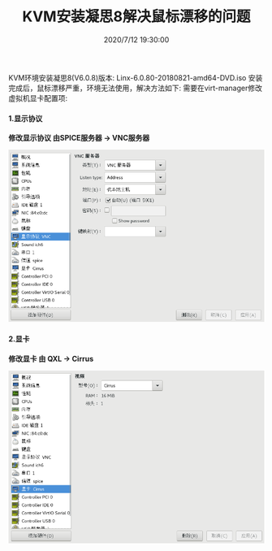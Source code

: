 ﻿---
title: KVM安装凝思8解决鼠标漂移的问题
tags: [KVM]
categories: KVM
description: KVM安装凝思8解决鼠标漂移的问题。
date: 2020/7/12 19:30:00
---

KVM环境安装凝思8(V6.0.8)版本: Linx-6.0.80-20180821-amd64-DVD.iso
安装完成后，鼠标漂移严重，环境无法使用，解决方法如下:
需要在virt-manager修改虚拟机显卡配置项:

#### 1.显示协议

**修改显示协议 由SPICE服务器 -> VNC服务器**

![](/images/kvm/display_protocol.png)


#### 2.显卡

**修改显卡 由 QXL -> Cirrus**

![](/images/kvm/display_card.png)
